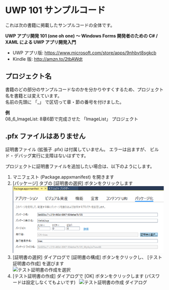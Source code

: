 # UWP 101 サンプルコード
これは次の書籍に掲載したサンプルコードの全体です。

**UWP アプリ開発 101 (one oh one) ～ Windows Forms 開発者のための C# / XAML による UWP アプリ開発入門**

* UWP アプリ版: <https://www.microsoft.com/store/apps/9nhbvt8sgkcb>
* Kindle 版: <http://amzn.to/2tbAWdt>

  
## プロジェクト名

書籍のどの部分のサンプルコードなのかを分かりやすくするため、プロジェクト名を書籍とは変えています。  
名前の先頭に 「\_」 で区切って章・節の番号を付けました。

**例**  
08_6_ImageList: 8章6節で完成させた 「ImageList」 プロジェクト

  
## .pfx ファイルはありません

証明書ファイル (拡張子 .pfx) は付属していません。 エラーは出ますが、 ビルド・デバッグ実行に支障はないはずです。

プロジェクトに証明書ファイルを追加したい場合は、以下のようにします。

1. マニフェスト (Package.appxmanifest) を開きます
2. [パッケージ] タブの [証明書の選択] ボタンをクリックします  
![パッケージ タブ](images/001PackagingTab.png)
3. [証明書の選択] ダイアログで [証明書の構成] ボタンをクリックし、 [テスト証明書の作成] を選びます  
![テスト証明書の作成を選択](003SelectSignatureDialog_CreateTestSignature.png)
4. [テスト証明書の作成] ダイアログで [OK] ボタンをクリックします (パスワードは設定しなくてもよいです)  
![テスト証明書の作成 ダイアログ](004CreateTestSignatureDialog.png)




